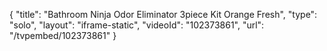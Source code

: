 {
    "title": "Bathroom Ninja Odor Eliminator 3piece Kit  Orange Fresh",
    "type": "solo",
    "layout": "iframe-static",
    "videoId": "102373861",
    "url": "\/tvpembed\/102373861"
}